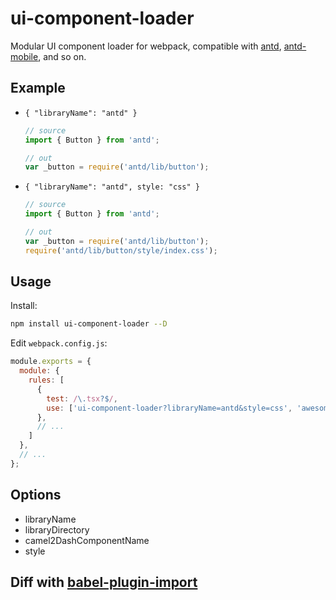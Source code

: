 # ui-component-loader
Modular UI component loader for webpack, compatible with [antd](https://github.com/ant-design/ant-design), [antd-mobile](https://github.com/ant-design/ant-design-mobile), and so on.

## Example
- `{ "libraryName": "antd" }`
  ```js
  // source
  import { Button } from 'antd';

  // out
  var _button = require('antd/lib/button');
  ```

- `{ "libraryName": "antd", style: "css" }`
  ```js
  // source
  import { Button } from 'antd';

  // out
  var _button = require('antd/lib/button');
  require('antd/lib/button/style/index.css');
  ```
  
## Usage
Install:
```bash
npm install ui-component-loader --D
```

Edit `webpack.config.js`:
```js
module.exports = {
  module: {
    rules: [
      {
        test: /\.tsx?$/,
        use: ['ui-component-loader?libraryName=antd&style=css', 'awesome-typescript-loader']
      },
      // ...  
    ]
  },
  // ...  
};
```

## Options
- libraryName
- libraryDirectory
- camel2DashComponentName
- style

## Diff with [babel-plugin-import](https://github.com/ant-design/babel-plugin-import)
